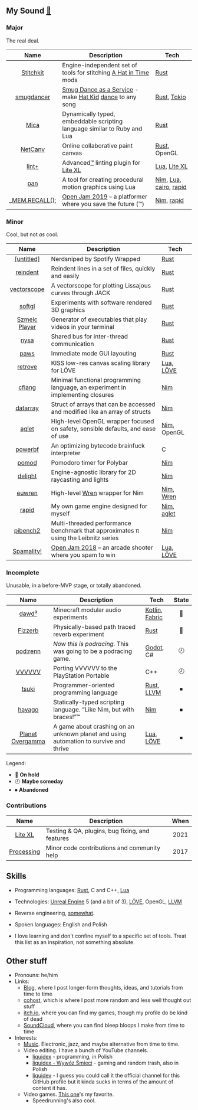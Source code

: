 <!--
  NOTE: If you're reading this and are afraid any of the links lead to rick rolls,
  here's an actual rick roll for you to compare the links against: https://www.youtube.com/watch?v=dQw4w9WgXcQ
  Cheers!

  And don't blame me if you click the link. It's your fault. You're on the internet.
  You should learn to recognize the forbidden link on first sight.
-->

## My Sound [🎵](https://www.youtube.com/watch?v=OzoFHatryJQ)

### Major

The real deal.

| Name | Description | Tech |
| :-: | --- | --- |
| [Stitchkit](https://github.com/abyteintime/stitchkit) | Engine-independent set of tools for stitching [A Hat in Time](https://hatintime.com) mods | [Rust] |
| [smugdancer](https://github.com/liquidev/smugdancer) | [Smug Dance as a Service](https://liquidev.net/smugdancer) - make [Hat Kid](https://hatintime.com) [dance](https://www.youtube.com/watch?v=SHvhps47Lmc) to any song | [Rust], [Tokio] |
| [Mica](https://github.com/liquidev/mica) | Dynamically typed, embeddable scripting language similar to Ruby and Lua | [Rust] |
| [NetCanv](https://github.com/liquidev/netcanv) | Online collaborative paint canvas | [Rust], OpenGL |
| [lint+](https://github.com/liquidev/lintplus) | Advanced[™](https://www.youtube.com/watch?v=S-3wEC6Fj_8) linting plugin for [Lite XL] | [Lua], [Lite XL] |
| [pan](https://github.com/liquidev/pan) | A tool for creating procedural motion graphics using Lua | [Nim], [Lua], [cairo], [rapid] |
| [\_MEM.RECALL();](https://github.com/liquidev/memrecall) | [Open Jam 2019](https://itch.io/jam/open-jam-2019) – a platformer where you save the future (™) | [Nim], [rapid] |

### Minor

Cool, but not _as_ cool.

| Name | Description | Tech |
| :-: | --- | --- |
| [[untitled]](https://github.com/liquidev/nerdsniped-by-spotify-wrapped) | Nerdsniped by Spotify Wrapped | [Rust] |
| [reindent](https://github.com/liquidev/reindent) | Reindent lines in a set of files, quickly and easily | [Rust] |
| [vectorscope](https://github.com/liquidev/vectorscope) | A vectorscope for plotting Lissajous curves through JACK | [Rust] |
| [softgl](https://github.com/liquidev/softgl) | Experiments with software rendered 3D graphics | [Rust] |
| [Szmelc Player](https://github.com/liquidev/szmelc-player) | Generator of executables that play videos in your terminal | [Rust] | 
| [nysa](https://github.com/liquidev/nysa) | Shared bus for inter-thread communication | [Rust] |
| [paws](https://github.com/liquidev/paws) | Immediate mode GUI layouting | [Rust] |
| [retrove](https://github.com/liquidev/retrove) | KISS low-res canvas scaling library for LÖVE | [Lua], [LÖVE] |
| [cflang](https://github.com/liquidev/cflang) | Minimal functional programming language, an experiment in implementing closures | [Nim] |
| [datarray](https://github.com/liquidev/datarray) | Struct of arrays that can be accessed and modified like an array of structs | [Nim] |
| [aglet] | High-level OpenGL wrapper focused on safety, sensible defaults, and ease of use | [Nim], OpenGL |
| [powerbf](https://github.com/liquidev/powerbf) | An optimizing bytecode brainfuck interpreter | C |
| [pomod](https://github.com/liquidev/pomod) | Pomodoro timer for Polybar | [Nim] |
| [delight](https://github.com/liquidev/delight) | Engine-agnostic library for 2D raycasting and lights | [Nim] |
| [euwren](https://github.com/liquidev/euwren) | High-level [Wren] wrapper for Nim | [Nim], [Wren] |
| [rapid] | My own game engine designed for myself | [Nim], [aglet] |
| [pibench2](https://github.com/liquidev/pibench2) | Multi-threaded performance benchmark that approximates π using the Leibnitz series | [Nim] |
| [Spamality!](https://github.com/liquidev/spamality) | [Open Jam 2018](https://itch.io/jam/open-jam-2018) – an arcade shooter where you spam to win | [Lua], [LÖVE] |

### Incomplete

Unusable, in a before-MVP stage, or totally abandoned.

| Name | Description | Tech | State
| :-: | --- | --- | :-: |
| [dawd³](https://github.com/liquidev/dawd3) | Minecraft modular audio experiments | [Kotlin], [Fabric] | 🤚 |
| [Fizzerb](https://github.com/liquidev/fizzerb) | Physically-based path traced reverb experiment | [Rust] | 🤚 |
| [pod:renn](https://github.com/liquidev/podrenn) | _Now this is podracing._ This was going to be a podracing game. | [Godot], C# | 🕗 |
| [VVVVVV](https://github.com/liquidev/VVVVVV) | Porting VVVVVV to the PlayStation Portable | C++ | 🕗 |
| [tsuki](https://github.com/liquidev/tsuki) | Programmer-oriented programming language | [Rust], [LLVM] | ⏹ |
| [hayago](https://github.com/liquidev/hayago) | Statically-typed scripting language. “Like Nim, but with braces!”™ | [Nim] | ⏹ |
| [Planet Overgamma](https://github.com/liquidev/planet-overgamma) | A game about crashing on an unknown planet and using automation to survive and thrive | [Lua], [LÖVE] | ⏹ |

Legend:
- 🤚 **On hold**
- 🕗 **Maybe someday**
- ⏹ **Abandoned**

### Contributions

| Name | Description | When |
| :-: | --- | :-:
| [Lite XL] | Testing & QA, plugins, bug fixing, and features | 2021 |
| [Processing] | Minor code contributions and community help | 2017 |

  [Godot]: https://godotengine.org/
  [Fabric]: https://fabricmc.net/
  [Kotlin]: https://kotlinlang.org/
  [pixels]: https://github.com/parasyte/pixels
  [Lite XL]: https://lite-xl.com/
  [cairo]: https://www.cairographics.org/
  [rapid]: https://github.com/liquidev/rapid
  [LÖVE]: https://love2d.org
  [GLFW]: https://glfw.org
  [Wren]: https://wren.io
  [aglet]: https://github.com/liquidev/aglet
  [LLVM]: https://llvm.org
  [Tokio]: https://github.com/tokio-rs/tokio
  [Druid]: https://github.com/linebender/druid/
  [Processing]: https://processing.org/

## Skills

- Programming languages: [Rust], C and C++, [Lua]
- Technologies: [Unreal Engine] 5 (and a bit of 3), [LÖVE], OpenGL, [LLVM]
- Reverse engineering, [somewhat](https://github.com/liquidev/abit).
- Spoken languages: English and Polish
- I love learning and don't confine myself to a specific set of tools. Treat this list as an inspiration, not something absolute.

  [Nim]: https://nim-lang.org
  [Rust]: https://rust-lang.org
  [Lua]: https://lua.org
  [Unreal Engine]: https://www.unrealengine.com/

## Other stuff

- Pronouns: he/him
- Links:
  - [Blog](https://liquidev.net), where I post longer-form thoughts, ideas, and tutorials from time to time
  - [cohost](https://cohost.org/liquidev), which is where I post more random and less well thought out stuff
  - [itch.io](https://liquidev.itch.io/), where you can find my games, though my profile do be kind of dead
  - [SoundCloud](https://soundcloud.com/daknus), where you can find bleep bloops I make from time to time
- Interests:
  - [Music](https://listenbrainz.org/user/liquidev). Electronic, jazz, and maybe alternative from time to time.
  - Video editing. I have a bunch of YouTube channels.
    - [liquidex](https://www.youtube.com/@liquidexw) - programming, in Polish
    - [liquidex - Wywóz Śmieci](https://www.youtube.com/@liquidexspzoo) - gaming and random trash, <!-- the channel name is literally "garbage disposal" --> also in Polish
    - [liquidev](https://www.youtube.com/@liquidev) - I guess you could call it the official channel for this GitHub profile but it kinda sucks in terms of the amount of content it has.
  - Video games. [This one](https://hatintime.com)'s my favorite.
    - Speedrunning's also cool.

<!-- hello there lurker! glad to see you.
     <del>i didn't put any easter eggs here yet, check back later.</del>
     in case you're reading this, stay tuned for Polaris, but keep this a secret. ❤️ love from Poland -->
